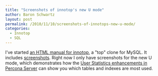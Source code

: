 ```yaml
---
title: "Screenshots of innotop's new U mode"
author: Baron Schwartz
layout: post
permalink: /2010/11/10/screenshots-of-innotops-new-u-mode/
categories:
  - Innotop
  - SQL
---
```

I've started [an HTML manual for innotop][1], a "top" clone for MySQL. It includes [screenshots][2]. Right now I only have screenshots for the new U mode, which demonstrates how the [User Statistics enhancements in Percona Server][3] can show you which tables and indexes are most used.

 [1]: http://innotop.googlecode.com/svn/html/index.html
 [2]: http://innotop.googlecode.com/svn/html/screenshots.html
 [3]: http://www.percona.com/docs/wiki/percona-server:features:userstatv2

